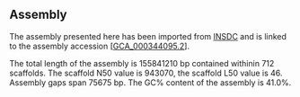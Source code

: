 **Assembly**
--------

The assembly presented here has been imported from [INSDC](http://www.insdc.org) and is linked to the assembly accession [[GCA_000344095.2](http://www.ebi.ac.uk/ena/data/view/GCA_000344095.2)].

The total length of the assembly is 155841210 bp contained withinin 712 scaffolds.
The scaffold N50 value is 943070, the scaffold L50 value is 46.
Assembly gaps span 75675 bp. The GC% content of the assembly is 41.0%.

